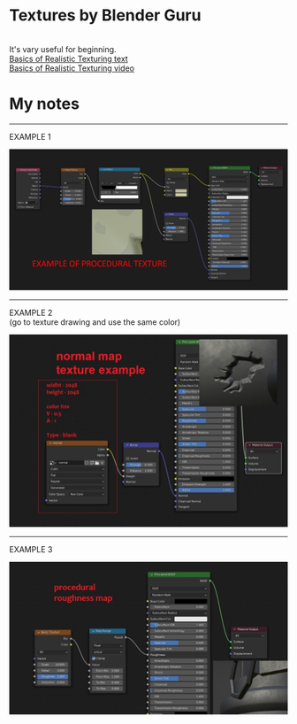 # Textures by Blender Guru
<br> It's vary useful for beginning.
<br>
[Basics of Realistic Texturing text](https://www.blenderguru.com/tutorials/basics-realistic-texturing)
<br>[Basics of Realistic Texturing video](https://www.youtube.com/watch?v=rzXNZkEoTAk)


# My notes
---
EXAMPLE 1 
<br>

![](https://github.com/AazQsc/cg-synopsis/blob/main/blender/textures/example1.jpg)

---
EXAMPLE 2
<br> (go to texture drawing and use the same color)
<br>

![](https://github.com/AazQsc/cg-synopsis/blob/main/blender/textures/example2.jpg)

---
EXAMPLE 3

![](https://github.com/AazQsc/cg-synopsis/blob/main/blender/textures/example3.jpg)





